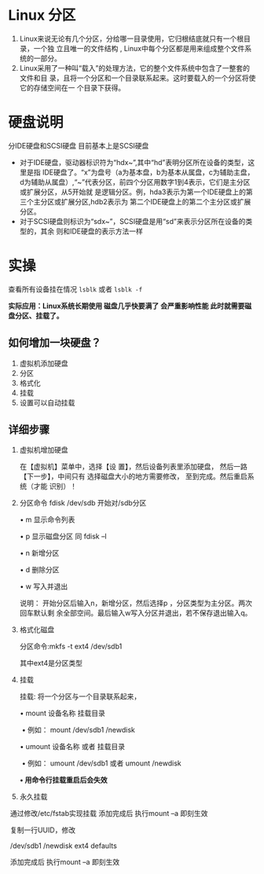 # Linux 分区

1.  Linux来说无论有几个分区，分给哪一目录使用，它归根结底就只有一个根目录，一个独 立且唯一的文件结构 , Linux中每个分区都是用来组成整个文件系统的一部分。
2.  Linux采用了一种叫“载入”的处理方法，它的整个文件系统中包含了一整套的文件和目 录，且将一个分区和一个目录联系起来。这时要载入的一个分区将使它的存储空间在一 个目录下获得。 

# 硬盘说明

分IDE硬盘和SCSI硬盘 目前基本上是SCSI硬盘

* 对于IDE硬盘，驱动器标识符为“hdx~”,其中“hd”表明分区所在设备的类型，这里是指 IDE硬盘了。“x”为盘号（a为基本盘，b为基本从属盘，c为辅助主盘，d为辅助从属盘）,“~”代表分区，前四个分区用数字1到4表示，它们是主分区或扩展分区，从5开始就 是逻辑分区。例，hda3表示为第一个IDE硬盘上的第三个主分区或扩展分区,hdb2表示为 第二个IDE硬盘上的第二个主分区或扩展分区。
* 对于SCSI硬盘则标识为“sdx~”，SCSI硬盘是用“sd”来表示分区所在设备的类型的，其余 则和IDE硬盘的表示方法一样

# 实操

查看所有设备挂在情况 `lsblk` 或者 `lsblk -f`

**实际应用：Linux系统长期使用 磁盘几乎快要满了 会严重影响性能 此时就需要磁盘分区、挂载了。**

## 如何增加一块硬盘？

1. 虚拟机添加硬盘
2. 分区
3. 格式化
4. 挂载
5. 设置可以自动挂载

## 详细步骤

1. 虚拟机增加硬盘

   在【虚拟机】菜单中，选择【设 置】，然后设备列表里添加硬盘， 然后一路【下一步】，中间只有 选择磁盘大小的地方需要修改， 至到完成。然后重启系统（才能 识别）！

2. 分区命令 fdisk   /dev/sdb 开始对/sdb分区

    • m   显示命令列表 

    • p    显示磁盘分区 同 fdisk  –l 

    • n    新增分区 

    • d     删除分区 

    • w   写入并退出

    说明： 开始分区后输入n，新增分区，然后选择p ，分区类型为主分区。两次回车默认剩 余全部空间。最后输入w写入分区并退出，若不保存退出输入q。

3. 格式化磁盘 

   分区命令:mkfs -t  ext4   /dev/sdb1  

   其中ext4是分区类型

4. 挂载

   挂载: 将一个分区与一个目录联系起来，

    • mount    设备名称 挂载目录

   ​         • 例如： mount    /dev/sdb1    /newdisk 

    • umount 设备名称 或者 挂载目录 

   ​         • 例如： umount /dev/sdb1 或者 umount /newdisk

    **• 用命令行挂载重启后会失效**

5. 永久挂载

​        通过修改/etc/fstab实现挂载 添加完成后 执行mount   –a 即刻生效

​        复制一行UUID，修改

​          /dev/sdb1                           /newdisk                    ext4                             defaults

​         添加完成后 执行mount   –a 即刻生效